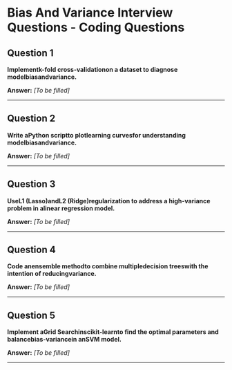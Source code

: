 # Bias And Variance Interview Questions - Coding Questions

## Question 1

**Implementk-fold cross-validationon a dataset to diagnose modelbiasandvariance.**

**Answer:** _[To be filled]_

---

## Question 2

**Write aPython scriptto plotlearning curvesfor understanding modelbiasandvariance.**

**Answer:** _[To be filled]_

---

## Question 3

**UseL1 (Lasso)andL2 (Ridge)regularization to address a high-variance problem in alinear regression model.**

**Answer:** _[To be filled]_

---

## Question 4

**Code anensemble methodto combine multipledecision treeswith the intention of reducingvariance.**

**Answer:** _[To be filled]_

---

## Question 5

**Implement aGrid Searchinscikit-learnto find the optimal parameters and balancebias-variancein anSVM model.**

**Answer:** _[To be filled]_

---


